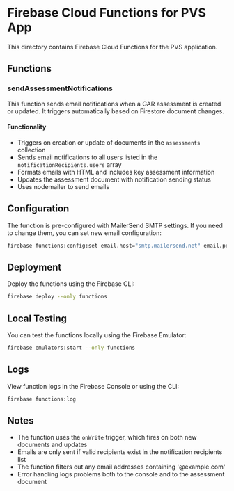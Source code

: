 # Firebase Cloud Functions for PVS App

This directory contains Firebase Cloud Functions for the PVS application.

## Functions

### sendAssessmentNotifications

This function sends email notifications when a GAR assessment is created or updated. It triggers automatically based on Firestore document changes.

#### Functionality

- Triggers on creation or update of documents in the `assessments` collection
- Sends email notifications to all users listed in the `notificationRecipients.users` array
- Formats emails with HTML and includes key assessment information
- Updates the assessment document with notification sending status
- Uses nodemailer to send emails

## Configuration

The function is pre-configured with MailerSend SMTP settings. If you need to change them, you can set new email configuration:

```bash
firebase functions:config:set email.host="smtp.mailersend.net" email.port="2525" email.secure="true" email.user="MS_aZ8xjf@trial-xkjn41m2xv54z781.mlsender.net" email.pass="mssp.Ez4wEc1.o65qngkk9jdgwr12.bJebh3u" email.from="Fire Department <MS_aZ8xjf@trial-xkjn41m2xv54z781.mlsender.net>"
```

## Deployment

Deploy the functions using the Firebase CLI:

```bash
firebase deploy --only functions
```

## Local Testing

You can test the functions locally using the Firebase Emulator:

```bash
firebase emulators:start --only functions
```

## Logs

View function logs in the Firebase Console or using the CLI:

```bash
firebase functions:log
```

## Notes

- The function uses the `onWrite` trigger, which fires on both new documents and updates
- Emails are only sent if valid recipients exist in the notification recipients list
- The function filters out any email addresses containing '@example.com'
- Error handling logs problems both to the console and to the assessment document